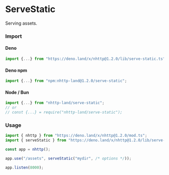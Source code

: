 # ServeStatic
Serving assets.

### Import
#### Deno
```ts
import {...} from "https://deno.land/x/nhttp@1.2.0/lib/serve-static.ts";
```
#### Deno npm
```ts
import {...} from "npm:nhttp-land@1.2.0/serve-static";
```
#### Node / Bun
```ts
import {...} from "nhttp-land/serve-static";
// or
// const {...} = require("nhttp-land/serve-static");
```

### Usage
```ts
import { nhttp } from "https://deno.land/x/nhttp@1.2.0/mod.ts";
import { serveStatic } from "https://deno.land/x/nhttp@1.2.0/lib/serve-static.ts";

const app = nhttp();

app.use("/assets", serveStatic("mydir", /* options */));

app.listen(8000);
```
